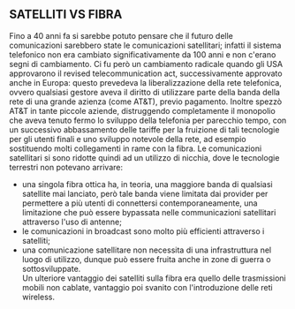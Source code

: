 ## SATELLITI VS FIBRA
Fino a 40 anni fa si sarebbe potuto pensare che il futuro delle comunicazioni sarebbero state le comunicazioni satellitari;
infatti il sistema telefonico non era cambiato significativamente da 100 anni e non c'erano segni di cambiamento.
Ci fu però un cambiamento radicale quando gli USA approvarono il revised telecommunication act, successivamente approvato anche in Europa:
questo prevedeva la liberalizzazione della rete telefonica, ovvero qualsiasi gestore aveva il diritto di utilizzare parte della banda della rete di una grande azienza (come AT&T), previo pagamento. Inoltre spezzò AT&T in tante piccole aziende, distruggendo completamente il monopolio che aveva tenuto fermo lo sviluppo della telefonia per parecchio tempo, con un successivo abbassamento delle tariffe per la fruizione di tali tecnologie per gli utenti finali e uno sviluppo notevole della rete, ad esempio sostituendo molti collegamenti in rame con la fibra. Le comunicazioni satellitari si sono ridotte quindi ad un utilizzo di nicchia, dove le tecnologie terrestri non potevano arrivare:<br>
- una singola fibra ottica ha, in teoria, una maggiore banda di qualsiasi satellite mai lanciato, però tale banda viene limitata dai provider per permettere a più utenti di connettersi contemporaneamente, una limitazione che può essere bypassata nelle communicazioni satellitari attraverso l'uso di antenne;<br>
- le comunicazioni in broadcast sono molto più efficienti attraverso i satelliti;<br>
- una comunicazione satellitare non necessita di una infrastruttura nel luogo di utilizzo, dunque può essere fruita anche in zone di guerra o sottosviluppate.<br>
Un ulteriore vantaggio dei satelliti sulla fibra era quello delle trasmissioni mobili non cablate, vantaggio poi svanito con l'introduzione delle reti wireless.
